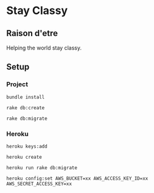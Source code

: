 # Stay Classy

## Raison d'etre

Helping the world stay classy.

## Setup

### Project

`bundle install`

`rake db:create`

`rake db:migrate`

### Heroku

`heroku keys:add`

`heroku create`

`heroku run rake db:migrate`

`heroku config:set AWS_BUCKET=xx AWS_ACCESS_KEY_ID=xx AWS_SECRET_ACCESS_KEY=xx`